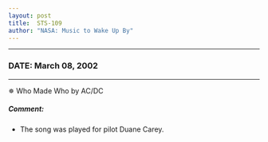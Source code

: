 ```yaml
---
layout: post
title:  STS-109
author: "NASA: Music to Wake Up By"
---
```


----
### DATE: March 08, 2002
----
✵ Who Made Who by AC/DC

##### Comment:
* The song was played for pilot Duane Carey.
